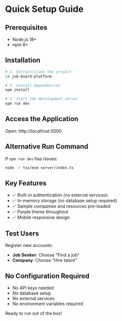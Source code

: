 # Quick Setup Guide

## Prerequisites
- Node.js 18+
- npm 8+

## Installation
```bash
# 1. Extract/clone the project
cd job-board-platform

# 2. Install dependencies
npm install

# 3. Start the development server
npm run dev
```

## Access the Application
Open: http://localhost:5000

## Alternative Run Command
If `npm run dev` has issues:
```bash
node -r tsx/esm server/index.ts
```

## Key Features
- ✅ Built-in authentication (no external services)
- ✅ In-memory storage (no database setup required)
- ✅ Sample companies and resources pre-loaded
- ✅ Purple theme throughout
- ✅ Mobile responsive design

## Test Users
Register new accounts:
- **Job Seeker**: Choose "Find a job" 
- **Company**: Choose "Hire talent"

## No Configuration Required
- No API keys needed
- No database setup
- No external services
- No environment variables required

Ready to run out of the box!
